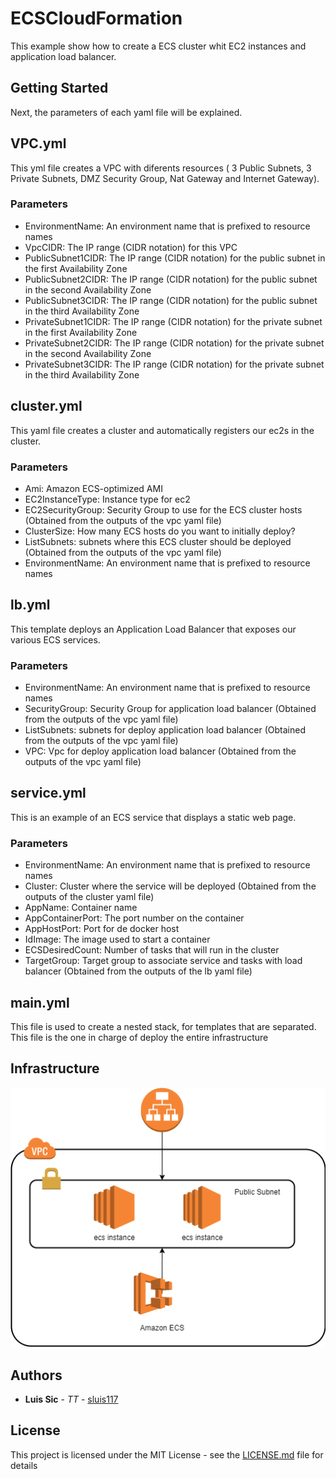 # ECSCloudFormation

This example show how to create a ECS cluster whit EC2 instances and application load balancer.

## Getting Started

Next, the parameters of each yaml file will be explained.

## VPC.yml

This yml file creates a VPC with diferents resources ( 3 Public Subnets, 3 Private Subnets, DMZ Security Group, Nat Gateway and Internet Gateway).

### Parameters

* EnvironmentName: An environment name that is prefixed to resource names
* VpcCIDR: The IP range (CIDR notation) for this VPC
* PublicSubnet1CIDR: The IP range (CIDR notation) for the public subnet in the first Availability Zone
* PublicSubnet2CIDR: The IP range (CIDR notation) for the public subnet in the second Availability Zone
* PublicSubnet3CIDR: The IP range (CIDR notation) for the public subnet in the third Availability Zone
* PrivateSubnet1CIDR: The IP range (CIDR notation) for the private subnet in the first Availability Zone
* PrivateSubnet2CIDR: The IP range (CIDR notation) for the private subnet in the second Availability Zone
* PrivateSubnet3CIDR: The IP range (CIDR notation) for the private subnet in the third Availability Zone

## cluster.yml

This yaml file creates a cluster and automatically registers our ec2s in the cluster.

### Parameters

* Ami: Amazon ECS-optimized AMI
* EC2InstanceType: Instance type for ec2
* EC2SecurityGroup: Security Group to use for the ECS cluster hosts (Obtained from the outputs of the vpc yaml file)
* ClusterSize: How many ECS hosts do you want to initially deploy?
* ListSubnets: subnets where this ECS cluster should be deployed (Obtained from the outputs of the vpc yaml file)
* EnvironmentName: An environment name that is prefixed to resource names

## lb.yml
This template deploys an Application Load Balancer that exposes our various ECS services.

### Parameters

* EnvironmentName: An environment name that is prefixed to resource names
* SecurityGroup: Security Group for application load balancer (Obtained from the outputs of the vpc yaml file)
* ListSubnets:  subnets for deploy application load balancer (Obtained from the outputs of the vpc yaml file)
* VPC: Vpc for deploy application load balancer (Obtained from the outputs of the vpc yaml file)

## service.yml

This is an example of an ECS service that displays a static web page.

### Parameters

* EnvironmentName: An environment name that is prefixed to resource names
* Cluster: Cluster where the service will be deployed (Obtained from the outputs of the cluster yaml file)
* AppName:  Container name
* AppContainerPort: The port number on the container
* AppHostPort: Port for de docker host
* IdImage: The image used to start a container
* ECSDesiredCount:  Number of tasks that will run in the cluster
* TargetGroup: Target group to associate service and tasks with load balancer (Obtained from the outputs of the lb yaml file)

## main.yml
This file is used to create a nested stack, for templates that are separated. This file is the one in charge of deploy the entire infrastructure

## Infrastructure

 <img src="./Resources/ECS.png" title="Architecture">


## Authors

* **Luis Sic** - *TT* - [sluis117](https://github.com/LuisSic)


## License

This project is licensed under the MIT License - see the [LICENSE.md](LICENSE.md) file for details
